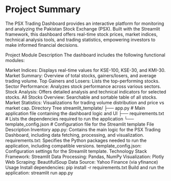 
# Project Summary

The PSX Trading Dashboard provides an interactive platform for monitoring and analyzing the Pakistan Stock Exchange (PSX). Built with the Streamlit framework, this dashboard offers real-time stock prices, market indices, technical analysis tools, and trading statistics, empowering investors to make informed financial decisions.

Project Module Description
The dashboard includes the following functional modules:

Market Indices: Displays real-time values for KSE-100, KSE-30, and KMI-30.
Market Summary: Overview of total stocks, gainers/losers, and average trading volume.
Top Gainers and Losers: Lists the top-performing stocks.
Sector Performance: Analyzes stock performance across various sectors.
Stock Analysis: Offers detailed analysis and technical indicators for selected stocks.
All Stocks Overview: Searchable and sortable table of all stocks.
Market Statistics: Visualizations for trading volume distribution and price vs market cap.
Directory Tree
streamlit_template/
├── app.py               # Main application file containing the dashboard logic and UI
├── requirements.txt     # Lists the dependencies required to run the application
└── template_config.json  # Configuration file for the Streamlit template
File Description Inventory
app.py: Contains the main logic for the PSX Trading Dashboard, including data fetching, processing, and visualization.
requirements.txt: Specifies the Python packages needed to run the application, including compatible versions.
template_config.json: Configuration settings for the Streamlit template.
Technology Stack
Framework: Streamlit
Data Processing: Pandas, NumPy
Visualization: Plotly
Web Scraping: BeautifulSoup
Data Source: Yahoo Finance (via yfinance)
Usage
Install dependencies:
pip install -r requirements.txt
Build and run the application:
streamlit run app.py